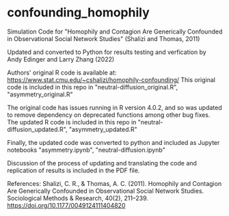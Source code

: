 ﻿# confounding_homophily
Simulation Code for "Homophily and Contagion Are Generically Confounded in Observational Social Network Studies" (Shalizi and Thomas, 2011)

Updated and converted to Python for results testing and verfication by Andy Edinger and Larry Zhang (2022)

Authors' original R code is available at: https://www.stat.cmu.edu/~cshalizi/homophily-confounding/
This original code is included in this repo in "neutral-diffusion_original.R", "asymmetry_original.R"

The original code has issues running in R version 4.0.2, and so was updated to remove dependency on deprecated functions among other bug fixes. 
The updated R code is included in this repo in "neutral-diffusion_updated.R", "asymmetry_updated.R"

Finally, the updated code was converted to python and included as Jupyter notebooks "asymmetry.ipynb", "neutral-diffusion.ipynb"

Discussion of the process of updating and translating the code and replication of results is included in the PDF file.


References:
Shalizi, C. R., & Thomas, A. C. (2011). Homophily and Contagion Are Generically Confounded in Observational Social Network Studies. Sociological Methods & Research,  40(2), 211–239. https://doi.org/10.1177/0049124111404820

